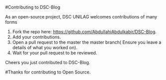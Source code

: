 #Contributing to DSC-Blog 

As an open-source project, DSC UNILAG welcomes contributions of many forms

1. Fork the repo here: https://github.com/AbdullahiAbdulkabir/DSC-Blog.
2. Add your contributions.
3. Open a pull request to the master the master branch( Ensure you leave a details of what you worked on).
4. Wait for your pull request to be reviewed.

Cheers you just contributed to DSC-Blog.

#Thanks for contributing to Open Source.

